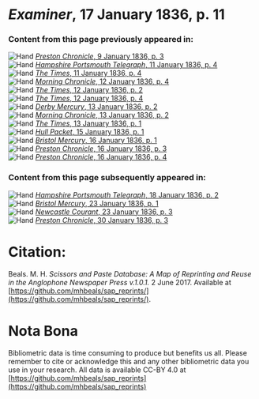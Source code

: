 # *Examiner*, 17 January 1836, p. 11  
  
### Content from this page previously appeared in:  
![Hand](http://scissorsandpaste.net/wp-content/uploads/2017/06/smallhandpointer.png) [*Preston Chronicle*, 9 January 1836, p. 3](https://mhbeals.github.io/sap_html/Preston-Chronicle/Preston-Chronicle-9-January-1836-p-3)  
![Hand](http://scissorsandpaste.net/wp-content/uploads/2017/06/smallhandpointer.png) [*Hampshire Portsmouth Telegraph*, 11 January 1836, p. 4](https://mhbeals.github.io/sap_html/Hampshire-Portsmouth-Telegraph/Hampshire-Portsmouth-Telegraph-11-January-1836-p-4)  
![Hand](http://scissorsandpaste.net/wp-content/uploads/2017/06/smallhandpointer.png) [*The Times*, 11 January 1836, p. 4](https://mhbeals.github.io/sap_html/The-Times/The-Times-11-January-1836-p-4)  
![Hand](http://scissorsandpaste.net/wp-content/uploads/2017/06/smallhandpointer.png) [*Morning Chronicle*, 12 January 1836, p. 4](https://mhbeals.github.io/sap_html/Morning-Chronicle/Morning-Chronicle-12-January-1836-p-4)  
![Hand](http://scissorsandpaste.net/wp-content/uploads/2017/06/smallhandpointer.png) [*The Times*, 12 January 1836, p. 2](https://mhbeals.github.io/sap_html/The-Times/The-Times-12-January-1836-p-2)  
![Hand](http://scissorsandpaste.net/wp-content/uploads/2017/06/smallhandpointer.png) [*The Times*, 12 January 1836, p. 4](https://mhbeals.github.io/sap_html/The-Times/The-Times-12-January-1836-p-4)  
![Hand](http://scissorsandpaste.net/wp-content/uploads/2017/06/smallhandpointer.png) [*Derby Mercury*, 13 January 1836, p. 2](https://mhbeals.github.io/sap_html/Derby-Mercury/Derby-Mercury-13-January-1836-p-2)  
![Hand](http://scissorsandpaste.net/wp-content/uploads/2017/06/smallhandpointer.png) [*Morning Chronicle*, 13 January 1836, p. 2](https://mhbeals.github.io/sap_html/Morning-Chronicle/Morning-Chronicle-13-January-1836-p-2)  
![Hand](http://scissorsandpaste.net/wp-content/uploads/2017/06/smallhandpointer.png) [*The Times*, 13 January 1836, p. 1](https://mhbeals.github.io/sap_html/The-Times/The-Times-13-January-1836-p-1)  
![Hand](http://scissorsandpaste.net/wp-content/uploads/2017/06/smallhandpointer.png) [*Hull Packet*, 15 January 1836, p. 1](https://mhbeals.github.io/sap_html/Hull-Packet/Hull-Packet-15-January-1836-p-1)  
![Hand](http://scissorsandpaste.net/wp-content/uploads/2017/06/smallhandpointer.png) [*Bristol Mercury*, 16 January 1836, p. 1](https://mhbeals.github.io/sap_html/Bristol-Mercury/Bristol-Mercury-16-January-1836-p-1)  
![Hand](http://scissorsandpaste.net/wp-content/uploads/2017/06/smallhandpointer.png) [*Preston Chronicle*, 16 January 1836, p. 3](https://mhbeals.github.io/sap_html/Preston-Chronicle/Preston-Chronicle-16-January-1836-p-3)  
![Hand](http://scissorsandpaste.net/wp-content/uploads/2017/06/smallhandpointer.png) [*Preston Chronicle*, 16 January 1836, p. 4](https://mhbeals.github.io/sap_html/Preston-Chronicle/Preston-Chronicle-16-January-1836-p-4)  
  
### Content from this page subsequently appeared in:  
![Hand](http://scissorsandpaste.net/wp-content/uploads/2017/06/smallhandpointer.png) [*Hampshire Portsmouth Telegraph*, 18 January 1836, p. 2](https://mhbeals.github.io/sap_html/Hampshire-Portsmouth-Telegraph/Hampshire-Portsmouth-Telegraph-18-January-1836-p-2)  
![Hand](http://scissorsandpaste.net/wp-content/uploads/2017/06/smallhandpointer.png) [*Bristol Mercury*, 23 January 1836, p. 1](https://mhbeals.github.io/sap_html/Bristol-Mercury/Bristol-Mercury-23-January-1836-p-1)  
![Hand](http://scissorsandpaste.net/wp-content/uploads/2017/06/smallhandpointer.png) [*Newcastle Courant*, 23 January 1836, p. 3](https://mhbeals.github.io/sap_html/Newcastle-Courant/Newcastle-Courant-23-January-1836-p-3)  
![Hand](http://scissorsandpaste.net/wp-content/uploads/2017/06/smallhandpointer.png) [*Preston Chronicle*, 30 January 1836, p. 3](https://mhbeals.github.io/sap_html/Preston-Chronicle/Preston-Chronicle-30-January-1836-p-3)  


# Citation: 

Beals. M. H. *Scissors and Paste Database: A Map of Reprinting and Reuse in the Anglophone Newspaper Press v.1.0.1.* 2 June 2017. Available at [https://github.com/mhbeals/sap_reprints/](https://github.com/mhbeals/sap_reprints/). 

# Nota Bona

Bibliometric data is time consuming to produce but benefits us all. Please remember to cite or acknowledge this and any other bibliometric data you use in your research. All data is available CC-BY 4.0 at [https://github.com/mhbeals/sap_reprints](https://github.com/mhbeals/sap_reprints)